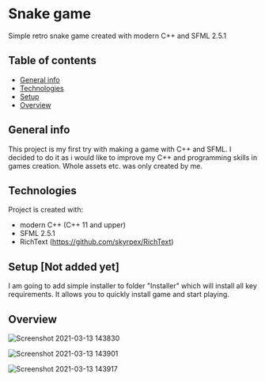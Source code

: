 # Snake game
Simple retro snake game created with modern C++ and SFML 2.5.1

## Table of contents
* [General info](#general-info)
* [Technologies](#technologies)
* [Setup](#setup)
* [Overview](#overview)

## General info
This project is my first try with making a game with C++ and SFML. 
I decided to do it as i would like to improve my C++ and programming skills in games creation.
Whole assets etc. was only created by me.

## Technologies
Project is created with:
* modern C++ (C++ 11 and upper)
* SFML 2.5.1
* RichText (https://github.com/skyrpex/RichText)

## Setup [Not added yet]
I am going to add simple installer to folder "Installer" which will install all key requirements.
It allows you to quickly install game and start playing.

## Overview
![Screenshot 2021-03-13 143830](https://user-images.githubusercontent.com/58830203/111031892-16ae6780-840a-11eb-8e0f-23de5b8f83fa.png)

![Screenshot 2021-03-13 143901](https://user-images.githubusercontent.com/58830203/111031896-18782b00-840a-11eb-939c-fd7545724e1f.png)

![Screenshot 2021-03-13 143917](https://user-images.githubusercontent.com/58830203/111031900-1a41ee80-840a-11eb-938e-1cd9d9d37329.png)
